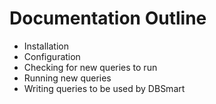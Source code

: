 Documentation Outline
=====================

 - Installation
 - Configuration
 - Checking for new queries to run
 - Running new queries
 - Writing queries to be used by DBSmart
